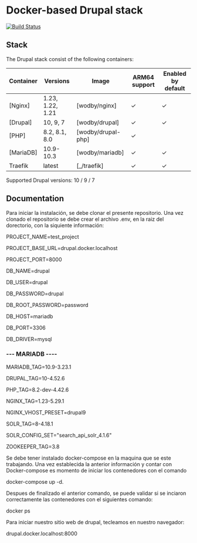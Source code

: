 # Docker-based Drupal stack

[![Build Status](https://github.com/wodby/docker4drupal/workflows/Run%20tests/badge.svg)](https://github.com/wodby/docker4drupal/actions)

## Stack

The Drupal stack consist of the following containers:

| Container       | Versions           | Image                              | ARM64 support | Enabled by default |
|-----------------|--------------------|------------------------------------|---------------|--------------------|
| [Nginx]         | 1.23, 1.22, 1.21   | [wodby/nginx]                      | ✓             | ✓                  |
| [Drupal]        | 10, 9, 7           | [wodby/drupal]                     | ✓             | ✓                  |
| [PHP]           | 8.2, 8.1, 8.0      | [wodby/drupal-php]                 | ✓             |                    ||
| [MariaDB]       | 10.9-10.3          | [wodby/mariadb]                    | ✓             | ✓                  |
| Traefik         | latest             | [_/traefik]                        | ✓             | ✓                  |
 
Supported Drupal versions: 10 / 9 / 7

## Documentation

Para iniciar la instalación, se debe clonar el presente repositorio. Una vez clonado el repositorio se debe crear el archivo .env, en la raiz del dorectorio, con la siquiente información:

PROJECT_NAME=test_project

PROJECT_BASE_URL=drupal.docker.localhost

PROJECT_PORT=8000

DB_NAME=drupal

DB_USER=drupal

DB_PASSWORD=drupal

DB_ROOT_PASSWORD=password

DB_HOST=mariadb

DB_PORT=3306

DB_DRIVER=mysql

### --- MARIADB ----

MARIADB_TAG=10.9-3.23.1

DRUPAL_TAG=10-4.52.6

PHP_TAG=8.2-dev-4.42.6

NGINX_TAG=1.23-5.29.1

NGINX_VHOST_PRESET=drupal9

SOLR_TAG=8-4.18.1

SOLR_CONFIG_SET="search_api_solr_4.1.6"

ZOOKEEPER_TAG=3.8

Se debe tener instalado docker-compose en la maquina que se este trabajando.
Una vez establecida la anterior información y contar con Docker-compose es momento de iniciar los contenedores con el comando

docker-compose up -d.

Despues de finalizado el anterior comando, se puede validar si se inciaron correctamente las contenedores con el siguientes comando:

docker ps

Para iniciar nuestro sitio web de drupal, tecleamos en nuestro navegador:

drupal.docker.localhost:8000



